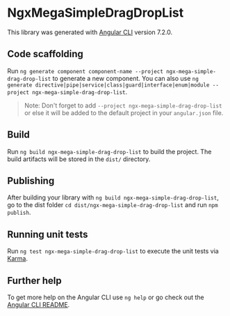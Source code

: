 # NgxMegaSimpleDragDropList

This library was generated with [Angular CLI](https://github.com/angular/angular-cli) version 7.2.0.

## Code scaffolding

Run `ng generate component component-name --project ngx-mega-simple-drag-drop-list` to generate a new component. You can also use `ng generate directive|pipe|service|class|guard|interface|enum|module --project ngx-mega-simple-drag-drop-list`.
> Note: Don't forget to add `--project ngx-mega-simple-drag-drop-list` or else it will be added to the default project in your `angular.json` file. 

## Build

Run `ng build ngx-mega-simple-drag-drop-list` to build the project. The build artifacts will be stored in the `dist/` directory.

## Publishing

After building your library with `ng build ngx-mega-simple-drag-drop-list`, go to the dist folder `cd dist/ngx-mega-simple-drag-drop-list` and run `npm publish`.

## Running unit tests

Run `ng test ngx-mega-simple-drag-drop-list` to execute the unit tests via [Karma](https://karma-runner.github.io).

## Further help

To get more help on the Angular CLI use `ng help` or go check out the [Angular CLI README](https://github.com/angular/angular-cli/blob/master/README.md).
